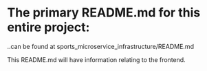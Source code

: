 # The primary README.md for this entire project:

 ..can be found at sports_microservice_infrastructure/README.md

 This README.md will have information relating to the frontend.